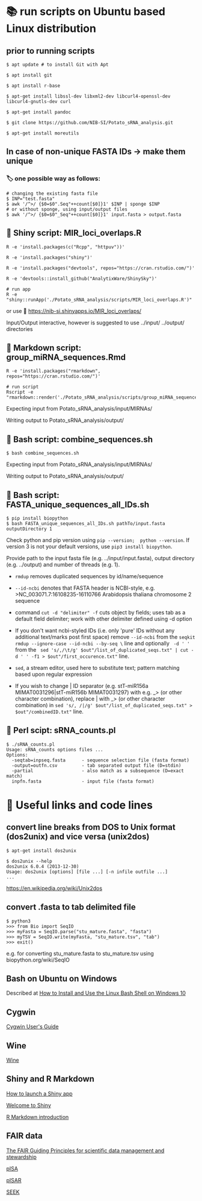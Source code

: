# 📚 run scripts on Ubuntu based Linux distribution

## prior to running scripts

```
$ apt update # to install Git with Apt

$ apt install git

$ apt install r-base

$ apt-get install libssl-dev libxml2-dev libcurl4-openssl-dev libcurl4-gnutls-dev curl

$ apt-get install pandoc

$ git clone https://github.com/NIB-SI/Potato_sRNA_analysis.git

$ apt-get install moreutils

```

## In case of non-unique FASTA IDs -> make them unique
### 🏷 one possible way as follows:
```
# changing the existing fasta file
$ INP="test.fasta"
$ awk '/^>/ {$0=$0".Seq"++count[$0]}1' $INP | sponge $INP
# or without sponge, using input/output files
$ awk '/^>/ {$0=$0"_Seq"++count[$0]}1' input.fasta > output.fasta
```

## 📓 Shiny script: MIR_loci_overlaps.R

```
R -e 'install.packages(c("Rcpp", "httpuv"))'

R -e 'install.packages("shiny")'

R -e 'install.packages("devtools", repos="https://cran.rstudio.com/")'

R -e 'devtools::install_github("AnalytixWare/ShinySky")'

# run app
R -e "shiny::runApp('./Potato_sRNA_analysis/scripts/MIR_loci_overlaps.R')"
```
or use 🍂 https://nib-si.shinyapps.io/MIR_loci_overlaps/

Input/Output interactive, however is suggested to use ../input/ ../output/ directories

## 📓 Markdown script: group_miRNA_sequences.Rmd
```
R -e 'install.packages("rmarkdown", repos="https://cran.rstudio.com/")'

# run script
Rscript -e "rmarkdown::render('./Potato_sRNA_analysis/scripts/group_miRNA_sequences.Rmd')"
```
Expecting input from Potato_sRNA_analysis/input/MIRNAs/

Writing output to Potato_sRNA_analysis/output/

## 📓 Bash script: combine_sequences.sh
```
$ bash combine_sequences.sh
```
Expecting input from Potato_sRNA_analysis/input/MIRNAs/

Writing output to Potato_sRNA_analysis/output/


## 📓 Bash script: FASTA_unique_sequences_all_IDs.sh
```
$ pip install biopython
$ bash FASTA_unique_sequences_all_IDs.sh pathTo/input.fasta outputDirectory 1
```
Check python and pip version using ```pip --version;  python --version```. If version 3 is not your default versions, use ```pip3 install biopython```.

Provide path to the input fasta file (e.g. ../input/input.fasta), output directory (e.g. ../output) and number of threads (e.g. 1).

-  ```rmdup``` removes duplicated sequences by id/name/sequence
-  ```--id-ncbi``` denotes that FASTA header is NCBI-style, e.g. >NC_003071.7:16108235-16110766 Arabidopsis thaliana chromosome 2 sequence
-  command ```cut -d "delimiter" -f``` cuts object by fields; uses tab as a default field delimiter; work with other delimiter defined using -d option
- If you don't want ncbi-styled IDs (i.e. only 'pure' IDs without any additional text/marks post first space) remove ```--id-ncbi``` from the ```seqkit rmdup --ignore-case --id-ncbi --by-seq \``` line and optionally ``` -d ' '```  from the ``` sed 's/,/\t/g' $out"/list_of_duplicated_seqs.txt" | cut -d ' ' -f1 > $out"/first_occurence.txt"```  line.

-  ```sed```, a stream editor, used here to substitute text; pattern matching based upon regular expression
- If you wish to change | ID separator (e.g. stT-miR156a MIMAT0031296|stT-miR156b MIMAT0031297) with e.g. \_> (or other character combination), replace | with \_> (or other character combination) in ``` sed 's/, /|/g' $out"/list_of_duplicated_seqs.txt" > $out"/combinedID.txt" ``` line.


## 📓 Perl scipt: sRNA_counts.pl
```
$ ./sRNA_counts.pl
Usage: sRNA_counts options files ...
Options:
  -seqtab=inpseq.fasta      - sequence selection file (fasta format)
  -output=outfn.csv         - tab separated output file (D=stdin)
  -partial                  - also match as a subsequence (D=exact match)
  inpfn.fasta               - input file (fasta format)
```

# 📝 Useful links and code lines

## convert line breaks from DOS to Unix format (dos2unix) and vice versa (unix2dos)
```
$ apt-get install dos2unix

$ dos2unix --help
dos2unix 6.0.4 (2013-12-30)
Usage: dos2unix [options] [file ...] [-n infile outfile ...]
...
```
<https://en.wikipedia.org/wiki/Unix2dos>

## convert .fasta to tab delimited file
```
$ python3
>>> from Bio import SeqIO
>>> myFasta = SeqIO.parse("stu_mature.fasta", "fasta")
>>> myTSV = SeqIO.write(myFasta, "stu_mature.tsv", "tab")
>>> exit()
```
e.g. for converting stu_mature.fasta to stu_mature.tsv using biopython.org/wiki/SeqIO

## Bash on Ubuntu on Windows

Described at [How to Install and Use the Linux Bash Shell on Windows 10](https://www.howtogeek.com/249966/how-to-install-and-use-the-linux-bash-shell-on-windows-10/)

## Cygwin

[Cygwin User's Guide](https://cygwin.com/cygwin-ug-net.html)

## Wine

[Wine](https://www.winehq.org/)


## Shiny and R Markdown

[How to launch a Shiny app](https://shiny.rstudio.com/articles/running.html/)

[Welcome to Shiny](https://shiny.rstudio.com/tutorial/written-tutorial/lesson1/)

[R Markdown introduction](https://rmarkdown.rstudio.com/lesson-1.html)

## FAIR data

[The FAIR Guiding Principles for scientific data management and stewardship](https://www.nature.com/articles/sdata201618)

[pISA](https://github.com/NIB-SI/pISA)

[pISAR](https://github.com/NIB-SI/pisar)

[SEEK](https://seek4science.org/)
